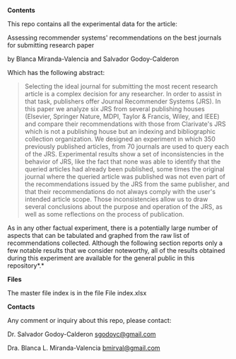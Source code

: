**Contents**

This repo contains all the experimental data for the article:

Assessing recommender systems' recommendations on the best journals for
submitting research paper

by Blanca Miranda-Valencia and Salvador Godoy-Calderon

Which has the following abstract:

> Selecting the ideal journal for submitting the most recent research
> article is a complex decision for any researcher. In order to assist
> in that task, publishers offer Journal Recommender Systems (JRS). In
> this paper we analyze six JRS from several publishing houses
> (Elsevier, Springer Nature, MDPI, Taylor & Francis, Wiley, and IEEE)
> and compare their recommendations with those from Clarivate's JRS
> which is not a publishing house but an indexing and bibliographic
> collection organization. We designed an experiment in which 350
> previously published articles, from 70 journals are used to query each
> of the JRS. Experimental results show a set of inconsistencies in the
> behavior of JRS, like the fact that none was able to identify that the
> queried articles had already been published, some times the original
> journal where the queried article was published was not even part of
> the recommendations issued by the JRS from the same publisher, and
> that their recommendations do not always comply with the user's
> intended article scope. Those inconsistencies allow us to draw several
> conclusions about the purpose and operation of the JRS, as well as
> some reflections on the process of publication.

As in any other factual experiment, there is a potentially large number
of aspects that can be tabulated and graphed from the raw list of
recommendations collected. Although the following section reports only a
few notable results that we consider noteworthy, all of the results
obtained during this experiment are available for the general public in
this repository*.*

**Files**

The master file index is in the file File index.xlsx

**Contacts**

Any comment or inquiry about this repo, please contact:

Dr. Salvador Godoy-Calderon <sgodoyc@gmail.com>

Dra. Blanca L. Miranda-Valencia <bmirval@gmail.com>
